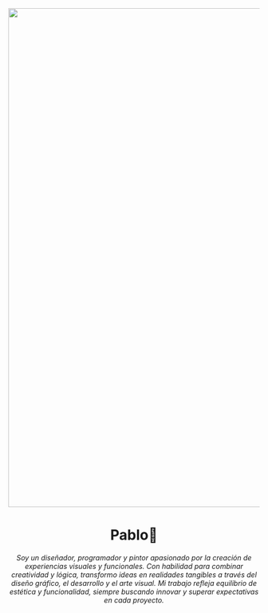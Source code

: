 <div id="header" style="text-align: center;">
        <img src="https://www.lrcingenieria.com/wp-content/uploads/2024/06/1.gif" width="1000" />
        <h1 align="center">Pablo👋</h1>
    </div>
    <h6 align="center">
  Soy un diseñador, programador y pintor apasionado por la creación de
  experiencias visuales y funcionales. Con habilidad para combinar
  creatividad y lógica, transformo ideas en realidades tangibles a través del
  diseño gráfico, el desarrollo y el arte visual. Mi trabajo refleja
  equilibrio de estética y funcionalidad, siempre buscando innovar y
  superar expectativas en cada proyecto.
</h6>

  




<!--
**pabloriveracorrea/pabloriveracorrea** is a ✨ _special_ ✨ repository because its `README.md` (this file) appears on your GitHub profile.

Here are some ideas to get you started:

- 🔭 I’m currently working on ...
- 🌱 I’m currently learning ...
- 👯 I’m looking to collaborate on ...
- 🤔 I’m looking for help with ...
- 💬 Ask me about ...
- 📫 How to reach me: ...
- 😄 Pronouns: ...
- ⚡ Fun fact: ...
-->


